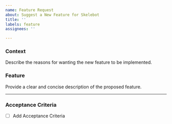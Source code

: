 ```yaml
---
name: Feature Request
about: Suggest a New Feature for Skelebot
title: ''
labels: feature
assignees: ''

---
```


### Context
Describe the reasons for wanting the new feature to be implemented.

### Feature
Provide a clear and concise description of the proposed feature.

---

### Acceptance Criteria
- [ ] Add Acceptance Criteria
